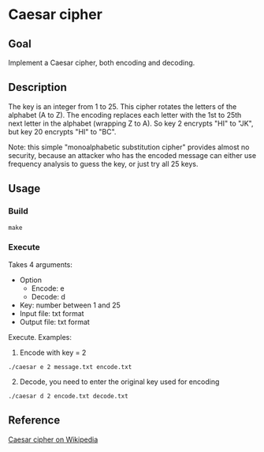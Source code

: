 # Caesar cipher

## Goal
Implement a Caesar cipher, both encoding and decoding.

## Description
The key is an integer from 1 to 25. This cipher rotates the letters of the alphabet (A to Z).
The encoding replaces each letter with the 1st to 25th next letter in the alphabet (wrapping Z to A).
So key 2 encrypts "HI" to "JK", but key 20 encrypts "HI" to "BC".

Note: this simple "monoalphabetic substitution cipher" provides almost no security, because an attacker who has the encoded message can either use frequency analysis to guess the key, or just try all 25 keys.

## Usage
### Build

`make`

### Execute

Takes 4 arguments:
* Option
   * Encode: e
   * Decode: d
* Key: number between 1 and 25
* Input file: txt format
* Output file: txt format

Execute. Examples:
1. Encode with key = 2

`./caesar e 2 message.txt encode.txt`

2. Decode, you need to enter the original key used for encoding

`./caesar d 2 encode.txt decode.txt`

## Reference
[Caesar cipher on Wikipedia](https://en.wikipedia.org/wiki/Caesar_cipher)
